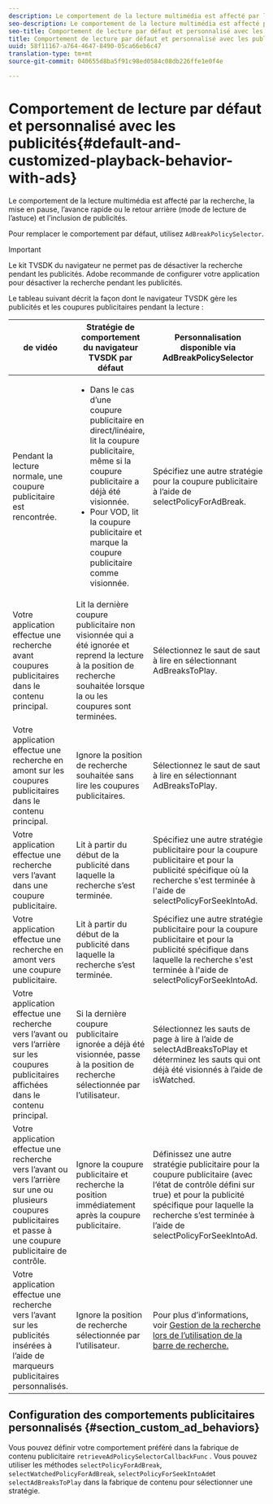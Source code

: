 ```yaml
---
description: Le comportement de la lecture multimédia est affecté par la recherche, la mise en pause, l’avance rapide ou le retour arrière (mode de lecture de l’astuce) et l’inclusion de publicités.
seo-description: Le comportement de la lecture multimédia est affecté par la recherche, la mise en pause, l’avance rapide ou le retour arrière (mode de lecture de l’astuce) et l’inclusion de publicités.
seo-title: Comportement de lecture par défaut et personnalisé avec les publicités
title: Comportement de lecture par défaut et personnalisé avec les publicités
uuid: 58f11167-a764-4647-8490-05ca66eb6c47
translation-type: tm+mt
source-git-commit: 040655d8ba5f91c98ed0584c08db226ffe1e0f4e

---
```



# Comportement de lecture par défaut et personnalisé avec les publicités{#default-and-customized-playback-behavior-with-ads}

Le comportement de la lecture multimédia est affecté par la recherche, la mise en pause, l’avance rapide ou le retour arrière (mode de lecture de l’astuce) et l’inclusion de publicités.

Pour remplacer le comportement par défaut, utilisez `AdBreakPolicySelector`.

>[!IMPORTANT]
>
>Le kit TVSDK du navigateur ne permet pas de désactiver la recherche pendant les publicités. Adobe recommande de configurer votre application pour désactiver la recherche pendant les publicités.

Le tableau suivant décrit la façon dont le navigateur TVSDK gère les publicités et les coupures publicitaires pendant la lecture :

<table id="table_466538B1C2A646B89EB4F9AA111203BE"> 
 <thead> 
  <tr> 
   <th colname="col1" class="entry">  de vidéo  </th> 
   <th colname="col2" class="entry"> Stratégie de comportement du navigateur TVSDK par défaut </th> 
   <th colname="col3" class="entry">Personnalisation disponible via <span class="codeph"> AdBreakPolicySelector </span> </th> 
  </tr>
 </thead>
 <tbody> 
  <tr> 
   <td colname="col1"> Pendant la lecture normale, une coupure publicitaire est rencontrée. </td> 
   <td colname="col2"> 
    <ul id="ul_10D2638676EA4ADDA718E61BD4FDC1D2"> 
     <li id="li_D5CC30F063934C738971E2E8AF00C137"> Dans le cas d’une coupure publicitaire en direct/linéaire, lit la coupure publicitaire, même si la coupure publicitaire a déjà été visionnée. </li> 
     <li id="li_D962C0938DA74186AE99D117E5A74E38">Pour VOD, lit la coupure publicitaire et marque la coupure publicitaire comme visionnée. </li> 
    </ul> </td> 
   <td colname="col3">Spécifiez une autre stratégie pour la coupure publicitaire à l’aide de <span class="codeph"> selectPolicyForAdBreak</span>. </td> 
  </tr> 
  <tr> 
   <td colname="col1"> Votre application effectue une recherche avant coupures publicitaires dans le contenu principal. </td> 
   <td colname="col2"> Lit la dernière coupure publicitaire non visionnée qui a été ignorée et reprend la lecture à la position de recherche souhaitée lorsque la ou les coupures sont terminées. </td> 
   <td colname="col3">Sélectionnez le saut de saut à lire en <span class="codeph"> sélectionnant AdBreaksToPlay</span>. </td> 
  </tr> 
  <tr> 
   <td colname="col1"> Votre application effectue une recherche en amont sur les coupures publicitaires dans le contenu principal. </td> 
   <td colname="col2"> Ignore la position de recherche souhaitée sans lire les coupures publicitaires. </td> 
   <td colname="col3">Sélectionnez le saut de saut à lire en <span class="codeph"> sélectionnant AdBreaksToPlay</span>.                      </td> 
  </tr> 
  <tr> 
   <td colname="col1"> Votre application effectue une recherche vers l’avant dans une coupure publicitaire. </td> 
   <td colname="col2"> Lit à partir du début de la publicité dans laquelle la recherche s’est terminée. </td> 
   <td colname="col3">Spécifiez une autre stratégie publicitaire pour la coupure publicitaire et pour la publicité spécifique où la recherche s'est terminée à l'aide de <span class="codeph"> selectPolicyForSeekIntoAd</span>. </td> 
  </tr> 
  <tr> 
   <td colname="col1"> Votre application effectue une recherche en amont vers une coupure publicitaire. </td> 
   <td colname="col2"> Lit à partir du début de la publicité dans laquelle la recherche s’est terminée. </td> 
   <td colname="col3">Spécifiez une autre stratégie publicitaire pour la coupure publicitaire et pour la publicité spécifique dans laquelle la recherche s'est terminée à l'aide de <span class="codeph"> selectPolicyForSeekIntoAd</span>. </td> 
  </tr> 
  <tr> 
   <td colname="col1"> Votre application effectue une recherche vers l’avant ou vers l’arrière sur les coupures publicitaires affichées dans le contenu principal. </td> 
   <td colname="col2"> Si la dernière coupure publicitaire ignorée a déjà été visionnée, passe à la position de recherche sélectionnée par l’utilisateur. </td> 
   <td colname="col3">Sélectionnez les sauts de page à lire à l’aide de <span class="codeph"> selectAdBreaksToPlay</span> et déterminez les sauts qui ont déjà été visionnés à l’aide de <span class="codeph"> isWatched</span>. </td> 
  </tr> 
  <tr> 
   <td colname="col1"> Votre application effectue une recherche vers l’avant ou vers l’arrière sur une ou plusieurs coupures publicitaires et passe à une coupure publicitaire de contrôle. </td> 
   <td colname="col2"> Ignore la coupure publicitaire et recherche la position immédiatement après la coupure publicitaire. </td> 
   <td colname="col3">Définissez une autre stratégie publicitaire pour la coupure publicitaire (avec l’état de contrôle défini sur true) et pour la publicité spécifique pour laquelle la recherche s’est terminée à l’aide de <span class="codeph"> selectPolicyForSeekIntoAd</span>. </td> 
  </tr> 
  <tr> 
   <td colname="col1"> Votre application effectue une recherche vers l’avant sur les publicités insérées à l’aide de marqueurs publicitaires personnalisés. </td> 
   <td colname="col2"> Ignore la position de recherche sélectionnée par l’utilisateur. </td> 
   <td colname="col3">Pour plus d’informations, voir <a href="../../browser-tvsdk-2.4/content-playback-options-browser-tvsdk/ui-configure/t-psdk-browser-tvsdk-2.4-ui-seek-scrub-bar-display.md" format="dita" scope="local"> Gestion de la recherche lors de l’utilisation de la barre de recherche.</a> </td> 
  </tr> 
 </tbody> 
</table>

## Configuration des comportements publicitaires personnalisés {#section_custom_ad_behaviors}

Vous pouvez définir votre comportement préféré dans la fabrique de contenu publicitaire `retrieveAdPolicySelectorCallbackFunc` . Vous pouvez utiliser les méthodes `selectPolicyForAdBreak`, `selectWatchedPolicyForAdBreak`, `selectPolicyForSeekIntoAd`et `selectAdBreaksToPlay` dans la fabrique de contenu pour sélectionner une stratégie.

